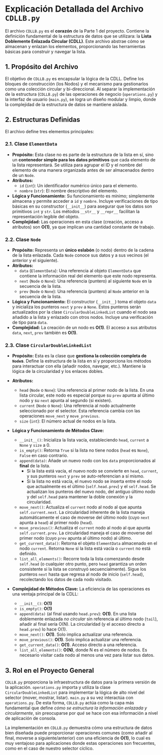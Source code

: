 # Explicación Detallada del Archivo `CDLLB.py`

El archivo `CDLLB.py` es el **corazón** de la Parte 1 del proyecto. Contiene la definición fundamental de la estructura de datos que se utilizara: la **Lista Doblemente Enlazada Circular (CDLL)**. Este archivo abstrae cómo se almacenan y enlazan los elementos, proporcionando las herramientas básicas para construir y navegar la lista.

## 1. Propósito del Archivo

El objetivo de `CDLLB.py` es encapsular la lógica de la CDLL. Define los bloques de construcción (los Nodos) y el mecanismo para gestionarlos como una colección circular y bi-direccional. Al separar la implementación de la estructura (`CDLLB.py`) de las operaciones de negocio (`operations.py`) y la interfaz de usuario (`main.py`), se logra un diseño modular y limpio, donde la complejidad de la estructura de datos se mantiene aislada.

## 2. Estructuras Definidas

El archivo define tres elementos principales:

### 2.1. Clase `ElementData`

*   **Propósito:** Esta clase no es parte de la estructura de la lista en sí, sino un **contenedor simple para los datos primitivos** que cada elemento de la lista representará. Se utiliza para agrupar el ID y el nombre del elemento de una manera organizada antes de ser almacenados dentro de un `Node`.
*   **Atributos:**
    *   `id` (`int`): Un identificador numérico único para el elemento.
    *   `nombre` (`str`): El nombre descriptivo del elemento.
*   **Lógica y Funcionamiento:** Su funcionamiento es mínimo; simplemente almacena y permite acceder a `id` y `nombre`. Incluye verificaciones de tipo básicas en su constructor (`__init__`) para asegurar que los datos son primitivos `int` y `str`. Los métodos `__str__` y `__repr__` facilitan la representación legible del objeto.
*   **Complejidad:** Las operaciones en esta clase (creación, acceso a atributos) son **O(1)**, ya que implican una cantidad constante de trabajo.

### 2.2. Clase `Node`

*   **Propósito:** Representa un **único eslabón** (o nodo) dentro de la cadena de la lista enlazada. Cada `Node` conoce sus datos y a sus vecinos (el anterior y el siguiente).
*   **Atributos:**
    *   `data` (`ElementData`): Una referencia al objeto `ElementData` que contiene la información real del elemento que este nodo representa.
    *   `next` (`Node` o `None`): Una referencia (puntero) al siguiente `Node` en la secuencia de la lista.
    *   `prev` (`Node` o `None`): Una referencia (puntero) al `Node` anterior en la secuencia de la lista.
*   **Lógica y Funcionamiento:** El constructor (`__init__`) toma el objeto `data` y inicializa los punteros `next` y `prev` a `None`. Estos punteros serán actualizados por la clase `CircularDoubleLinkedList` cuando el nodo sea añadido a la lista y enlazado con otros nodos. Incluye una verificación de tipo para `data`.
*   **Complejidad:** La creación de un nodo es **O(1)**. El acceso a sus atributos `data`, `next`, `prev` también es **O(1)**.

### 2.3. Clase `CircularDoubleLinkedList`

*   **Propósito:** Esta es la clase que **gestiona la colección completa de `Node`s**. Define la estructura de la lista en sí y proporciona los métodos para interactuar con ella (añadir nodos, navegar, etc.). Mantiene la lógica de la circularidad y los enlaces dobles.
*   **Atributos:**
    *   `head` (`Node` o `None`): Una referencia al primer nodo de la lista. En una lista circular, este nodo es especial porque su `prev` apunta al último nodo y su `next` apunta al segundo (si existen).
    *   `current` (`Node` o `None`): Una referencia al nodo actualmente seleccionado por el selector. Esta referencia cambia con las operaciones `move_next` y `move_previous`.
    *   `size` (`int`): El número actual de nodos en la lista.
*   **Lógica y Funcionamiento de Métodos Clave:**
    *   `__init__()`: Inicializa la lista vacía, estableciendo `head`, `current` a `None` y `size` a 0.
    *   `is_empty()`: Retorna `True` si la lista no tiene nodos (`head` es `None`), `False` en caso contrario.
    *   `append(data)`: Añade un nuevo nodo con los `data` proporcionados al **final** de la lista.
        *   Si la lista está vacía, el nuevo nodo se convierte en `head`, `current`, y sus punteros `next` y `prev` se auto-referencian a sí mismo.
        *   Si la lista no está vacía, el nuevo nodo se inserta entre el nodo que actualmente es el último (`self.head.prev`) y el `self.head`. Se actualizan los punteros del nuevo nodo, del antiguo último nodo y del `self.head` para mantener la doble conexión y la circularidad.
    *   `move_next()`: Actualiza el `current` nodo al nodo al que apunta `self.current.next`. La circularidad inherente de la lista maneja automáticamente el caso de moverse del último nodo (cuyo `next` apunta a `head`) al primer nodo (`head`).
    *   `move_previous()`: Actualiza el `current` nodo al nodo al que apunta `self.current.prev`. La circularidad maneja el caso de moverse del primer nodo (cuyo `prev` apunta al último nodo) al último.
    *   `get_current_data()`: Retorna el objeto `ElementData` almacenado en el nodo `current`. Retorna `None` si la lista está vacía o `current` no está definido.
    *   `list_all_elements()`: Recorre toda la lista comenzando desde `self.head` (o cualquier otro punto, pero `head` garantiza un orden consistente si la lista se construyó secuencialmente). Sigue los punteros `next` hasta que regresa al nodo de inicio (`self.head`), recolectando los datos de cada nodo visitado.

*   **Complejidad de Métodos Clave:** La eficiencia de las operaciones es una ventaja principal de la CDLL:
    *   `__init__()`: **O(1)**
    *   `is_empty()`: **O(1)**
    *   `append(data)` (al final usando `head.prev`): **O(1)**. En una lista doblemente enlazada *no circular* sin referencia al último nodo (`tail`), añadir al final sería O(N). La circularidad (y el acceso directo a `head.prev`) lo hace O(1).
    *   `move_next()`: **O(1)**. Solo implica actualizar una referencia.
    *   `move_previous()`: **O(1)**. Solo implica actualizar una referencia.
    *   `get_current_data()`: **O(1)**. Acceso directo a una referencia.
    *   `list_all_elements()`: **O(N)**, donde N es el número de nodos. Es necesario visitar cada nodo al menos una vez para listar sus datos.

## 3. Rol en el Proyecto General

`CDLLB.py` proporciona la infraestructura de datos para la primera versión de la aplicación. `operations.py` importa y utiliza la clase `CircularDoubleLinkedList` para implementar la lógica de alto nivel del selector (mover, mostrar, listar). `main.py` a su vez interactúa con `operations.py`. De esta forma, `CDLLB.py` actúa como la capa más fundamental que define *cómo se estructura la información enlazada y circularmente*, sin preocuparse por *qué* se hace con esa información a nivel de aplicación de consola.

La implementación en `CDLLB.py` demuestra cómo una estructura de datos bien diseñada puede proporcionar operaciones comunes (como añadir al final, moverse a siguiente/anterior) con una eficiencia de **O(1)**, lo cual es muy ventajoso para aplicaciones donde estas operaciones son frecuentes, como en el caso de nuestro selector cíclico.

